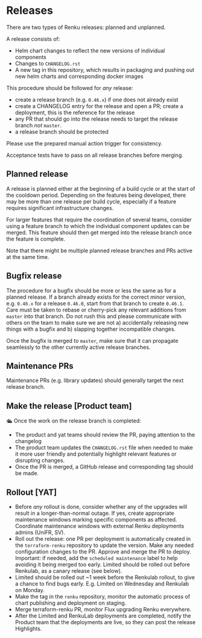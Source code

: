 # Releases

There are two types of Renku releases: planned and unplanned.

A release consists of: 

* Helm chart changes to reflect the new versions of individual components
* Changes to `CHANGELOG.rst`
* A new tag in this repository, which results in packaging and pushing out new helm charts and corresponding docker images

This procedure should be followed for *any* release:

* create a release branch (e.g. `0.46.x`) if one does not already exist
* create a CHANGELOG entry for the release and open a PR; create a deployment, this is the reference for the release
* any PR that should go into the release needs to target the release branch _not_ `master`. 
* a release branch should be protected

Please use the prepared manual action trigger for consistency. 

Acceptance tests have to pass on all release branches before merging. 

## Planned release

A release is planned either at the beginning of a build cycle or at the start of the cooldown period. 
Depending on the features being developed, there may be more than one release per build cycle, especially 
if a feature requires significant infrastructure changes. 

For larger features that require the coordination of several teams, consider using 
a feature branch to which the individual component updates can be merged. This feature
should then get merged into the release branch once the feature is complete. 

Note that there might be multiple planned release branches and PRs active at the same time. 

## Bugfix release

The procedure for a bugfix should be more or less the same as for a planned release. If a branch already exists for the 
correct *minor* version, e.g. `0.46.x` for a release `0.46.0`, start from that branch to create `0.46.1`. Care must 
be taken to rebase or cherry-pick any relevant additions from `master` into that branch. Do not rush this and please
communicate with others on the team to make sure we are not a) accidentally releasing new things with a bugfix and b)
slapping together incompatible changes. 

Once the bugfix is merged to `master`, make sure that it can propagate seamlessly to the other currently active release 
branches.

## Maintenance PRs

Maintenance PRs (e.g. library updates) should generally target the next release branch. 

## Make the release [Product team]

🛳️ Once the work on the release branch is completed: 

* The product and yat teams should review the PR, paying attention to the changelog  
* The product team updates the `CHANGELOG.rst` file when needed to make it more user friendly and potentially highlight relevant features or disrupting changes. 
* Once the PR is merged, a GitHub release and corresponding tag should be made.

## Rollout [YAT]

* Before _any_ rollout is done, consider whether any of the upgrades will result in a longer-than-normal outage. If yes, create appropriate maintenance windows marking specific components as affected. Coordinate maintenance windows with external Renku deployments admins (UniFR, SV).
* Roll out the release: one PR per deployment is automatically created in the `terraform-renku` repository to update the version. Make any needed configuration changes to the PR. Approve and merge the PR to deploy. Important: if needed, add the `scheduled maintenance` label to help avoiding it being merged too early. Limited should be rolled out before Renkulab, as a canary release (see below).
* Limited should be rolled out ~1 week before the Renkulab rollout, to give a chance to find bugs early. E.g. Limited on Wednesday and Renkulab on Monday.
* Make the tag in the `renku` repository, monitor the automatic process of chart publishing and deployment on staging.
* Merge terraform-renku PR, monitor Flux upgrading Renku everywhere.
* After the Limited and RenkuLab deployments are completed, notify the Product team that the deployments are live, so they can post the release Highlights.
